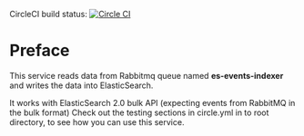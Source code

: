 CircleCI build status: [![Circle CI](https://circleci.com/gh/gaia-adm/es-events-indexer.svg?style=svg)](https://circleci.com/gh/gaia-adm/es-events-indexer)

Preface
=======
This service reads data from Rabbitmq queue named __es-events-indexer__ and writes the data into ElasticSearch.

It works with ElasticSearch 2.0 bulk API (expecting events from RabbitMQ in the bulk format)
Check out the testing sections in circle.yml in to root directory, to see how you can use this service.
